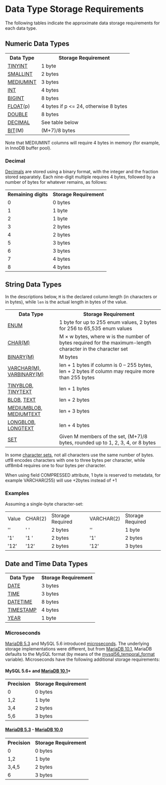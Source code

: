 # Data Type Storage Requirements

The following tables indicate the approximate data storage requirements for each data type.

## Numeric Data Types

<table><tbody><tr><th>Data Type</th><th>Storage Requirement</th></tr>
<tr><td><a href="/kb/en/tinyint/">TINYINT</a></td><td>1 byte</td></tr>
<tr><td><a href="/kb/en/smallint/">SMALLINT</a></td><td>2 bytes</td></tr>
<tr><td><a href="/kb/en/mediumint/">MEDIUMINT</a></td><td>3 bytes</td></tr>
<tr><td><a href="/kb/en/int/">INT</a></td><td>4 bytes</td></tr>
<tr><td><a href="/kb/en/bigint/">BIGINT</a></td><td>8 bytes</td></tr>
<tr><td><a href="/kb/en/float/">FLOAT</a>(p)</td><td>4 bytes if p &lt;= 24, otherwise 8 bytes</td></tr>
<tr><td><a href="/kb/en/double/">DOUBLE</a></td><td>8 bytes</td></tr>
<tr><td><a href="/kb/en/decimal/">DECIMAL</a></td><td>See table below</td></tr>
<tr><td><a href="/kb/en/bit/">BIT</a>(M)</td><td>(M+7)/8 bytes</td></tr>
</tbody></table>

Note that MEDIUMINT columns will require 4 bytes in memory (for example, in InnoDB buffer pool).

### Decimal

[Decimals](/columns-storage-engines-and-plugins/data-types/data-types-numeric-data-types/decimal) are stored using a binary format, with the integer and the fraction stored separately. Each nine-digit multiple requires 4 bytes, followed by a number of bytes for whatever remains, as follows:

<table><tbody><tr><th>Remaining digits</th><th>Storage Requirement</th></tr>
<tr><td>0</td><td>0 bytes</td></tr>
<tr><td>1</td><td>1 byte</td></tr>
<tr><td>2</td><td>1 byte</td></tr>
<tr><td>3</td><td>2 bytes</td></tr>
<tr><td>4</td><td>2 bytes</td></tr>
<tr><td>5</td><td>3 bytes</td></tr>
<tr><td>6</td><td>3 bytes</td></tr>
<tr><td>7</td><td>4 bytes</td></tr>
<tr><td>8</td><td>4 bytes</td></tr>
</tbody></table>

## String Data Types

In the descriptions below, `M` is the declared column length (in characters or in bytes), while `len` is the actual length in bytes of the value.

<table><tbody><tr><th>Data Type</th><th>Storage Requirement</th></tr>
<tr><td><a href="/kb/en/enum/">ENUM</a></td><td>1 byte for up to 255 enum values, 2 bytes for 256 to 65,535 enum values</td></tr>
<tr><td><a href="/kb/en/char/">CHAR(M)</a></td><td>M × w bytes, where w is the number of bytes required for the maximum-length character in the character set</td></tr>
<tr><td><a href="/kb/en/binary/">BINARY(M)</a></td><td>M bytes</td></tr>
<tr><td><a href="/kb/en/varchar/">VARCHAR(M)</a>, <a href="/kb/en/varbinary/">VARBINARY(M)</a></td><td>len + 1 bytes if column is 0 – 255 bytes, len + 2 bytes if column may require more than 255 bytes</td></tr>
<tr><td><a href="/kb/en/tinyblob/">TINYBLOB</a>, <a href="/kb/en/tinytext/">TINYTEXT</a></td><td>len + 1 bytes</td></tr>
<tr><td><a href="/kb/en/blob/">BLOB</a>, <a href="/kb/en/text/">TEXT</a></td><td>len + 2 bytes</td></tr>
<tr><td><a href="/kb/en/mediumblob/">MEDIUMBLOB</a>, <a href="/kb/en/mediumtext/">MEDIUMTEXT</a></td><td>len + 3 bytes</td></tr>
<tr><td><a href="/kb/en/longblob/">LONGBLOB</a>, <a href="/kb/en/longtext/">LONGTEXT</a></td><td>len + 4 bytes</td></tr>
<tr><td><a href="/kb/en/set/">SET</a></td><td>Given M members of the set, (M+7)/8 bytes, rounded up to 1, 2, 3, 4, or 8 bytes</td></tr>
</tbody></table>

In some [character sets](/kb/en/data-types-character-sets-and-collations/), not all characters use the same number of bytes. utf8 encodes characters with one to three bytes per character, while utf8mb4 requires one to four bytes per character.

When using field COMPRESSED attribute, 1 byte is reserved to metadata, for example VARCHAR(255) will use +2bytes instead of +1

### Examples

Assuming a single-byte character-set:

<table><tbody><tr><td>Value</td><td>CHAR(2)</td><td>Storage Required</td><td>VARCHAR(2)</td><td>Storage Required</td></tr>
<tr><td>''</td><td>'  '</td><td>2 bytes</td><td>''</td><td>1 byte</td></tr>
<tr><td>'1'</td><td>'1 '</td><td>2 bytes</td><td>'1'</td><td>2 bytes</td></tr>
<tr><td>'12'</td><td>'12'</td><td>2 bytes</td><td>'12'</td><td>3 bytes</td></tr>
</tbody></table>

## Date and Time Data Types

<table><tbody><tr><th>Data Type</th><th>Storage Requirement</th></tr>
<tr><td><a href="/kb/en/date/">DATE</a></td><td>3 bytes</td></tr>
<tr><td><a href="/kb/en/time/">TIME</a></td><td>3 bytes</td></tr>
<tr><td><a href="/kb/en/datetime/">DATETIME</a></td><td>8 bytes</td></tr>
<tr><td><a href="/kb/en/timestamp/">TIMESTAMP</a></td><td>4 bytes</td></tr>
<tr><td><a href="/kb/en/year-data-type/">YEAR</a></td><td>1 byte</td></tr>
</tbody></table>

### Microseconds

[MariaDB 5.3](/kb/en/what-is-mariadb-53/) and MySQL 5.6 introduced [microseconds](/built-in-functions/date-time-functions/microseconds-in-mariadb). The underlying storage implementations were different, but from [MariaDB 10.1](/kb/en/what-is-mariadb-101/), MariaDB defaults to the MySQL format (by means of the [mysql56_temporal_format](/kb/en/server-system-variables/#mysql56_temporal_format) variable). Microseconds have the following additional storage requirements:

#### MySQL 5.6+ and [MariaDB 10.1](/kb/en/what-is-mariadb-101/)+

<table><tbody><tr><th>Precision</th><th>Storage Requirement</th></tr>
<tr><td>0</td><td>0 bytes</td></tr>
<tr><td>1,2</td><td>1 byte</td></tr>
<tr><td>3,4</td><td>2 bytes</td></tr>
<tr><td>5,6</td><td>3 bytes</td></tr>
</tbody></table>

#### [MariaDB 5.3](/kb/en/what-is-mariadb-53/) - [MariaDB 10.0](/kb/en/what-is-mariadb-100/)

<table><tbody><tr><th>Precision</th><th>Storage Requirement</th></tr>
<tr><td>0</td><td>0 bytes</td></tr>
<tr><td>1,2</td><td>1 byte</td></tr>
<tr><td>3,4,5</td><td>2 bytes</td></tr>
<tr><td>6</td><td>3 bytes</td></tr>
</tbody></table>